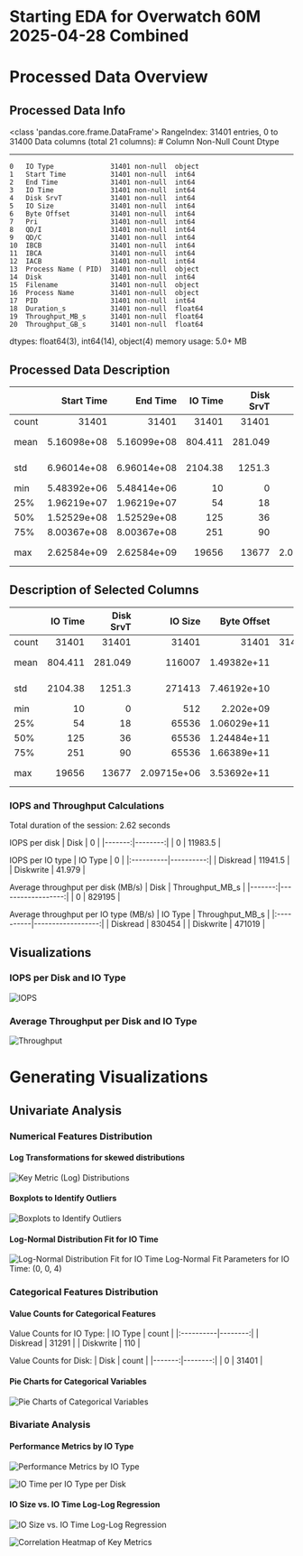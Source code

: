 # Starting EDA for Overwatch 60M 2025-04-28 Combined

# Processed Data Overview

## Processed Data Info
<class 'pandas.core.frame.DataFrame'>
   RangeIndex: 31401 entries, 0 to 31400
   Data columns (total 21 columns):
    #   Column               Non-Null Count  Dtype  
   ---  ------               --------------  -----  
    0   IO Type              31401 non-null  object 
    1   Start Time           31401 non-null  int64  
    2   End Time             31401 non-null  int64  
    3   IO Time              31401 non-null  int64  
    4   Disk SrvT            31401 non-null  int64  
    5   IO Size              31401 non-null  int64  
    6   Byte Offset          31401 non-null  int64  
    7   Pri                  31401 non-null  int64  
    8   QD/I                 31401 non-null  int64  
    9   QD/C                 31401 non-null  int64  
    10  IBCB                 31401 non-null  int64  
    11  IBCA                 31401 non-null  int64  
    12  IACB                 31401 non-null  int64  
    13  Process Name ( PID)  31401 non-null  object 
    14  Disk                 31401 non-null  int64  
    15  Filename             31401 non-null  object 
    16  Process Name         31401 non-null  object 
    17  PID                  31401 non-null  int64  
    18  Duration_s           31401 non-null  float64
    19  Throughput_MB_s      31401 non-null  float64
    20  Throughput_GB_s      31401 non-null  float64
   dtypes: float64(3), int64(14), object(4)
   memory usage: 5.0+ MB
   

## Processed Data Description
|       |      Start Time |        End Time |   IO Time |   Disk SrvT |          IO Size |     Byte Offset |   Pri |        QD/I |        QD/C |        IBCB |         IBCA |         IACB |   Disk |      PID |      Duration_s |   Throughput_MB_s |   Throughput_GB_s |
|:------|----------------:|----------------:|----------:|------------:|-----------------:|----------------:|------:|------------:|------------:|------------:|-------------:|-------------:|-------:|---------:|----------------:|------------------:|------------------:|
| count | 31401           | 31401           | 31401     |   31401     |  31401           | 31401           | 31401 | 31401       | 31401       | 31401       | 31401        | 31401        |  31401 | 31401    | 31401           |   31401           |     31401         |
| mean  |     5.16098e+08 |     5.16099e+08 |   804.411 |     281.049 | 116007           |     1.49382e+11 |     3 |     2.09108 |     2.08968 |     1.67297 |     0.418108 |     0.478074 |      0 |  1556.04 |     8.04411e-07 |  829195           |       809.761     |
| std   |     6.96014e+08 |     6.96014e+08 |  2104.38  |    1251.3   | 271413           |     7.46192e+10 |     0 |     3.6779  |     3.69051 |     3.11639 |     1.38791  |     1.66946  |      0 |  2731.56 |     2.10438e-06 |  878685           |       858.091     |
| min   |     5.48392e+06 |     5.48414e+06 |    10     |       0     |    512           |     2.202e+09   |     3 |     0       |     0       |     0       |    -1        |     0        |      0 |     4    |     1e-08       |      50.385       |         0.0492041 |
| 25%   |     1.96219e+07 |     1.96219e+07 |    54     |      18     |  65536           |     1.06029e+11 |     3 |     0       |     0       |     0       |     0        |     0        |      0 |     4    |     5.4e-08     |  237643           |       232.073     |
| 50%   |     1.52529e+08 |     1.52529e+08 |   125     |      36     |  65536           |     1.24484e+11 |     3 |     1       |     1       |     0       |     0        |     0        |      0 |     4    |     1.25e-07    |  488281           |       476.837     |
| 75%   |     8.00367e+08 |     8.00367e+08 |   251     |      90     |  65536           |     1.66389e+11 |     3 |     3       |     3       |     2       |     0        |     0        |      0 |  4976    |     2.51e-07    |       1.27551e+06 |      1245.62      |
| max   |     2.62584e+09 |     2.62584e+09 | 19656     |   13677     |      2.09715e+06 |     3.53692e+11 |     3 |    63       |    63       |    63       |    33        |    40        |      0 | 20108    |     1.9656e-05  |       5.84795e+06 |      5710.89      |

## Description of Selected Columns
|       |   IO Time |   Disk SrvT |          IO Size |     Byte Offset |   Pri |        QD/I |        QD/C |        IBCB |         IBCA |         IACB |      Duration_s |   Throughput_MB_s |   Throughput_GB_s |
|:------|----------:|------------:|-----------------:|----------------:|------:|------------:|------------:|------------:|-------------:|-------------:|----------------:|------------------:|------------------:|
| count | 31401     |   31401     |  31401           | 31401           | 31401 | 31401       | 31401       | 31401       | 31401        | 31401        | 31401           |   31401           |     31401         |
| mean  |   804.411 |     281.049 | 116007           |     1.49382e+11 |     3 |     2.09108 |     2.08968 |     1.67297 |     0.418108 |     0.478074 |     8.04411e-07 |  829195           |       809.761     |
| std   |  2104.38  |    1251.3   | 271413           |     7.46192e+10 |     0 |     3.6779  |     3.69051 |     3.11639 |     1.38791  |     1.66946  |     2.10438e-06 |  878685           |       858.091     |
| min   |    10     |       0     |    512           |     2.202e+09   |     3 |     0       |     0       |     0       |    -1        |     0        |     1e-08       |      50.385       |         0.0492041 |
| 25%   |    54     |      18     |  65536           |     1.06029e+11 |     3 |     0       |     0       |     0       |     0        |     0        |     5.4e-08     |  237643           |       232.073     |
| 50%   |   125     |      36     |  65536           |     1.24484e+11 |     3 |     1       |     1       |     0       |     0        |     0        |     1.25e-07    |  488281           |       476.837     |
| 75%   |   251     |      90     |  65536           |     1.66389e+11 |     3 |     3       |     3       |     2       |     0        |     0        |     2.51e-07    |       1.27551e+06 |      1245.62      |
| max   | 19656     |   13677     |      2.09715e+06 |     3.53692e+11 |     3 |    63       |    63       |    63       |    33        |    40        |     1.9656e-05  |       5.84795e+06 |      5710.89      |

### IOPS and Throughput Calculations

Total duration of the session: 2.62 seconds

IOPS per disk
|   Disk |       0 |
|-------:|--------:|
|      0 | 11983.5 |

IOPS per IO type
| IO Type   |         0 |
|:----------|----------:|
| Diskread  | 11941.5   |
| Diskwrite |    41.979 |

Average throughput per disk (MB/s)
|   Disk |   Throughput_MB_s |
|-------:|------------------:|
|      0 |            829195 |

Average throughput per IO type (MB/s)
| IO Type   |   Throughput_MB_s |
|:----------|------------------:|
| Diskread  |            830454 |
| Diskwrite |            471019 |

## Visualizations

### IOPS per Disk and IO Type
![IOPS](images\iops_by_disk_and_type.png)

### Average Throughput per Disk and IO Type
![Throughput](images\Throughput_by_disk_and_type.png)

# Generating Visualizations

## Univariate Analysis

### Numerical Features Distribution

#### Log Transformations for skewed distributions
![Key Metric (Log) Distributions](images\key_metric_distributions.png)

#### Boxplots to Identify Outliers
![Boxplots to Identify Outliers](images\Boxplots_outliers.png)

#### Log-Normal Distribution Fit for IO Time
![Log-Normal Distribution Fit for IO Time](images\lognormal_io_time.png)
Log-Normal Fit Parameters for IO Time: (0, 0, 4)

### Categorical Features Distribution

#### Value Counts for Categorical Features

Value Counts for IO Type:
| IO Type   |   count |
|:----------|--------:|
| Diskread  |   31291 |
| Diskwrite |     110 |

Value Counts for Disk:
|   Disk |   count |
|-------:|--------:|
|      0 |   31401 |

#### Pie Charts for Categorical Variables
![Pie Charts of Categorical Variables](images\categorical_pie_charts.png)

### Bivariate Analysis

#### Performance Metrics by IO Type
![Performance Metrics by IO Type](images\performance_metrics_by_io_type.png)

![IO Time per IO Type per Disk](images\io_time_per_io_type_per_disk.png)

#### IO Size vs. IO Time Log-Log Regression
![IO Size vs. IO Time Log-Log Regression](images\io_size_vs_duration_loglog.png)

![Correlation Heatmap of Key Metrics](images\correlation_heatmap.png)

